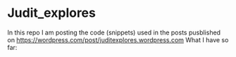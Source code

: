 # Judit_explores

In this repo I am posting the code (snippets) used in the posts pusblished on https://wordpress.com/post/juditexplores.wordpress.com
What I have so far:
